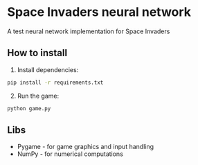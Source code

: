 # Space Invaders neural network

A test neural network implementation for Space Invaders

## How to install

1. Install dependencies:
```bash
pip install -r requirements.txt
```

2. Run the game:
```bash
python game.py
```

## Libs
- Pygame - for game graphics and input handling
- NumPy - for numerical computations